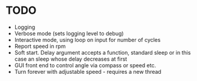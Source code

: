 TODO
====

* Logging
* Verbose mode (sets logging level to debug)
* Interactive mode, using loop on input for number of cycles
* Report speed in rpm
* Soft start. Delay argument accepts a function, standard sleep or in this case an sleep whose delay decreases at first
* GUI front end to control angle via compass or speed etc.
* Turn forever with adjustable speed - requires a new thread
